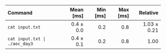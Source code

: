 | Command | Mean [ms] | Min [ms] | Max [ms] | Relative |
|:---|---:|---:|---:|---:|
| `cat input.txt` | 0.4 ± 0.0 | 0.2 | 0.8 | 1.03 ± 0.21 |
| `cat input.txt \| ./aoc_day3` | 0.4 ± 0.1 | 0.2 | 0.8 | 1.00 |
